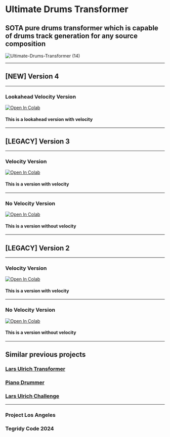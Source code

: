 # Ultimate Drums Transformer
## SOTA pure drums transformer which is capable of drums track generation for any source composition

![Ultimate-Drums-Transformer (14)](https://github.com/asigalov61/Ultimate-Drums-Transformer/assets/56325539/dce171bf-f482-43fe-9a72-eee6641622cc)

***

## [NEW] Version 4

***

### Lookahead Velocity Version

[![Open In Colab][colab-badge]][colab-notebook5]

[colab-notebook5]: <https://colab.research.google.com/github/asigalov61/Ultimate-Drums-Transformer/blob/main/Ultimate_Drums_Transformer_Velocity.ipynb>
[colab-badge]: <https://colab.research.google.com/assets/colab-badge.svg>

#### This is a lookahead version with velocity

***

## [LEGACY] Version 3

***

### Velocity Version

[![Open In Colab][colab-badge]][colab-notebook3]

[colab-notebook3]: <https://colab.research.google.com/github/asigalov61/Ultimate-Drums-Transformer/blob/main/Ultimate_Drums_Transformer_Velocity_Ver_3.ipynb>
[colab-badge]: <https://colab.research.google.com/assets/colab-badge.svg>

#### This is a version with velocity

***

### No Velocity Version

[![Open In Colab][colab-badge]][colab-notebook4]

[colab-notebook4]: <https://colab.research.google.com/github/asigalov61/Ultimate-Drums-Transformer/blob/main/Ultimate_Drums_Transformer_Ver_3.ipynb>
[colab-badge]: <https://colab.research.google.com/assets/colab-badge.svg>

#### This is a version without velocity

***

## [LEGACY] Version 2

***

### Velocity Version

[![Open In Colab][colab-badge]][colab-notebook1]

[colab-notebook1]: <https://colab.research.google.com/github/asigalov61/Ultimate-Drums-Transformer/blob/main/Ultimate_Drums_Transformer_Velocity_Ver_2.ipynb>
[colab-badge]: <https://colab.research.google.com/assets/colab-badge.svg>

#### This is a version with velocity

***

### No Velocity Version

[![Open In Colab][colab-badge]][colab-notebook2]

[colab-notebook2]: <https://colab.research.google.com/github/asigalov61/Ultimate-Drums-Transformer/blob/main/Ultimate_Drums_Transformer_Ver_2.ipynb>
[colab-badge]: <https://colab.research.google.com/assets/colab-badge.svg>

#### This is a version without velocity

***

## Similar previous projects

### [Lars Ulrich Transformer](https://github.com/asigalov61/Lars-Ulrich-Transformer)
### [Piano Drummer](https://github.com/asigalov61/Piano-Drummer)
### [Lars Ulrich Challenge](https://github.com/asigalov61/Lars-Ulrich-Challenge)

***

### Project Los Angeles
### Tegridy Code 2024

